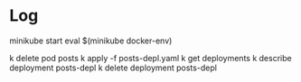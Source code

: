# Log

minikube start
eval \$(minikube docker-env)

k delete pod posts
k apply -f posts-depl.yaml
k get deployments
k describe deployment posts-depl
k delete deployment posts-depl
